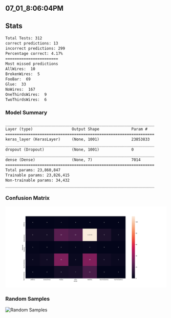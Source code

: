 ## 07_01_8:06:04PM 

## Stats 
```
Total Tests: 312
correct predictions: 13
incorrect predictions: 299
Percentage correct: 4.17%
=======================
Most missed predictions
AllWires:  10
BrokenWires:  5
FooBar:  69
Glue:  33
NoWires:  167
OneThirdsWires:  9
TwoThirdsWires:  6
``` 
### Model Summary 
```Model: "sequential"
_________________________________________________________________
Layer (type)                 Output Shape              Param #   
=================================================================
keras_layer (KerasLayer)     (None, 1001)              23853833  
_________________________________________________________________
dropout (Dropout)            (None, 1001)              0         
_________________________________________________________________
dense (Dense)                (None, 7)                 7014      
=================================================================
Total params: 23,860,847
Trainable params: 23,826,415
Non-trainable params: 34,432
_________________________________________________________________
``` 
### Confusion Matrix 
![Confusion Matrix](imgs/07_01_8:06:04PM.png) 
### Random Samples 
![Random Samples](imgs/rand_samples_07_01_8:06:04PM.png) 

